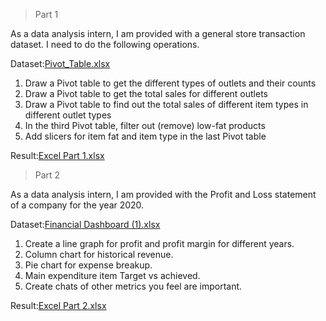> Part 1

As a data analysis intern, I am provided with a general store transaction dataset. I need to do the following operations.

Dataset:[Pivot_Table.xlsx](https://github.com/anandmak/ML101/files/9144501/Pivot_Table.xlsx)

1. Draw a Pivot table to get the different types of outlets and their counts
2. Draw a Pivot table to get the total sales for different outlets
3. Draw a Pivot table to find out the total sales of different item types in different outlet types
4. In the third Pivot table, filter out (remove) low-fat products 
5. Add slicers for item fat and item type in the last Pivot table

Result:[Excel Part 1.xlsx](https://github.com/MODIKULDEEP/MODIKULDEEP-ML_INTERNSHIP_TASK_1/blob/main/Excel%20Part%201.xlsx)

> Part 2

As a data analysis intern, I am provided with the Profit and Loss statement of a company for the year 2020.

Dataset:[Financial Dashboard (1).xlsx](https://github.com/anandmak/ML101/files/9144509/Financial.Dashboard.1.xlsx)

1. Create a line graph for profit and profit margin for different years.
2. Column chart for historical revenue.
3. Pie chart for expense breakup.
4. Main expenditure item Target vs achieved.
5. Create chats of other metrics you feel are important.

Result:[Excel Part 2.xlsx](https://github.com/anandmak/ML101/files/9144513/Excel.Part.2.xlsx)
